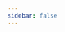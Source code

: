 ```yaml
---
sidebar: false
---
```


<script setup>
import { useRouter } from 'vitepress'

useRouter().go('/basics/introduction')
</script>
